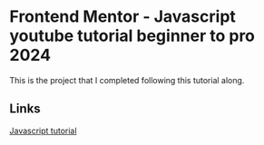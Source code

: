 # Frontend Mentor - Javascript youtube tutorial beginner to pro 2024

This is the project that I completed following this tutorial along.


## Links

[Javascript tutorial](https://www.youtube.com/watch?v=EerdGm-ehJQ)

